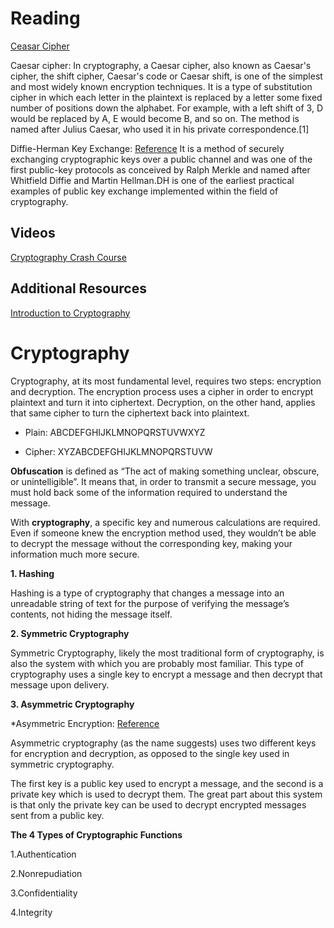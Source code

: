 # Reading

[Ceasar Cipher](https://en.wikipedia.org/wiki/Caesar_cipher)

Caesar cipher: In cryptography, a Caesar cipher, also known as Caesar's cipher, the shift cipher, Caesar's code or Caesar shift, is one of the simplest and most widely known encryption techniques. It is a type of substitution cipher in which each letter in the plaintext is replaced by a letter some fixed number of positions down the alphabet. For example, with a left shift of 3, D would be replaced by A, E would become B, and so on. The method is named after Julius Caesar, who used it in his private correspondence.[1]

Diffie-Herman Key Exchange: [Reference](https://en.wikipedia.org/wiki/Diffie%E2%80%93Hellman_key_exchange)
It is a method of securely exchanging cryptographic keys over a public channel and was one of the first public-key protocols as conceived by Ralph Merkle and named after Whitfield Diffie and Martin Hellman.DH is one of the earliest practical examples of public key exchange implemented within the field of cryptography.

## Videos

[Cryptography Crash Course](https://www.youtube.com/watch?v=jhXCTbFnK8o)

## Additional Resources

[Introduction to Cryptography](https://thebestvpn.com/cryptography/)

# Cryptography

Cryptography, at its most fundamental level, requires two steps: encryption and decryption. The encryption process uses a cipher in order to encrypt plaintext and turn it into ciphertext. Decryption, on the other hand, applies that same cipher to turn the ciphertext back into plaintext.

- Plain: ABCDEFGHIJKLMNOPQRSTUVWXYZ

- Cipher: XYZABCDEFGHIJKLMNOPQRSTUVW

**Obfuscation** is defined as “The act of making something unclear, obscure, or unintelligible”. It means that, in order to transmit a secure message, you must hold back some of the information required to understand the message.

With **cryptography**, a specific key and numerous calculations are required. Even if someone knew the encryption method used, they wouldn’t be able to decrypt the message without the corresponding key, making your information much more secure.

**1. Hashing**

Hashing is a type of cryptography that changes a message into an unreadable string of text for the purpose of verifying the message’s contents, not hiding the message itself.

**2. Symmetric Cryptography**

Symmetric Cryptography, likely the most traditional form of cryptography, is also the system with which you are probably most familiar. This type of cryptography uses a single key to encrypt a message and then decrypt that message upon delivery.

**3. Asymmetric Cryptography**

*Asymmetric Encryption: [Reference](https://en.wikipedia.org/wiki/Public-key_cryptography)

Asymmetric cryptography (as the name suggests) uses two different keys for encryption and decryption, as opposed to the single key used in symmetric cryptography.

The first key is a public key used to encrypt a message, and the second is a private key which is used to decrypt them. The great part about this system is that only the private key can be used to decrypt encrypted messages sent from a public key.

**The 4 Types of Cryptographic Functions**

1.Authentication

2.Nonrepudiation

3.Confidentiality

4.Integrity

